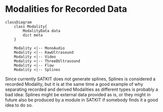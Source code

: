 # Modalities for Recorded Data

```mermaid
classDiagram
    class Modality{
        ModalityData data
        dict meta
    }

    Modality <|-- MonoAudio
    Modality <|-- RawUltrasound
    Modality <|-- Video
    Modality <|-- ThreeDUltrasound
    Modality <|-- Flow
    Modality <|-- Splines

```

Since currently SATKIT does not generate splines, Splines is considered a recorded Modality, but it is at the same time a good example of why separating recorded and derived Modalities as different types is probably a bad idea: Splines might be external data provided as is, or they might in future also be produced by a module in SATKIT if somebody finds it a good idea to do so.
